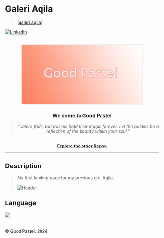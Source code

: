 # Galeri Aqila

> [[galeri aqila](https://aqilamahes.rf.gd/?i=1)]

[![LinkedIn][linkedin-shield]][linkedin-url]

<br />
<div align="center">
  <a href="https://github.com/good-pastel/good-pastel.github.io">
    <img src="https://raw.githubusercontent.com/good-pastel/good-pastel.github.io/main/img/header.png" alt="Header" width="400" height="200">
  </a>

  <h3 align="center">Welcome to Good Pastel</h3>

  <p align="center">
   <blockquote><i>"Colors fade, but pastels hold their magic forever. Let the pastels be a reflection of the beauty within your soul."</i></blockquote>
   <br />
    <a href="https://github.com/good-pastel?tab=repositories"><strong>Explore the other Repo»</strong></a>
  </p>
</div>

---

## Description

> My first landing page for my precious girl, Aqila.
> <br>
> <br>
> <img src="https://i.ibb.co/7XXq1R6/photo-3.png" alt="Header" width="400" height="250">

## Language

<img src="https://i.ibb.co/F6XwY0C/1.png">
<br>
<br>
<br>
&copy Good Pastel. 2024

<!-- MARKDOWN LINKS & IMAGES -->

[linkedin-shield]: https://img.shields.io/badge/-LinkedIn-black.svg?style=for-the-badge&logo=linkedin&colorB=555
[linkedin-url]: https://linkedin.com/in/deviyool
[aqila]: https://aqilamahes.rf.gd/img/photo-1.jpg/
